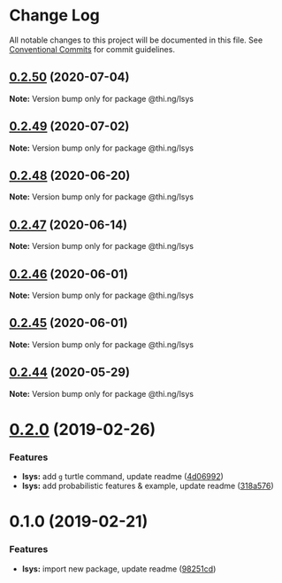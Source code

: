 # Change Log

All notable changes to this project will be documented in this file.
See [Conventional Commits](https://conventionalcommits.org) for commit guidelines.

## [0.2.50](https://github.com/thi-ng/umbrella/compare/@thi.ng/lsys@0.2.49...@thi.ng/lsys@0.2.50) (2020-07-04)

**Note:** Version bump only for package @thi.ng/lsys





## [0.2.49](https://github.com/thi-ng/umbrella/compare/@thi.ng/lsys@0.2.48...@thi.ng/lsys@0.2.49) (2020-07-02)

**Note:** Version bump only for package @thi.ng/lsys





## [0.2.48](https://github.com/thi-ng/umbrella/compare/@thi.ng/lsys@0.2.47...@thi.ng/lsys@0.2.48) (2020-06-20)

**Note:** Version bump only for package @thi.ng/lsys





## [0.2.47](https://github.com/thi-ng/umbrella/compare/@thi.ng/lsys@0.2.46...@thi.ng/lsys@0.2.47) (2020-06-14)

**Note:** Version bump only for package @thi.ng/lsys





## [0.2.46](https://github.com/thi-ng/umbrella/compare/@thi.ng/lsys@0.2.45...@thi.ng/lsys@0.2.46) (2020-06-01)

**Note:** Version bump only for package @thi.ng/lsys





## [0.2.45](https://github.com/thi-ng/umbrella/compare/@thi.ng/lsys@0.2.44...@thi.ng/lsys@0.2.45) (2020-06-01)

**Note:** Version bump only for package @thi.ng/lsys





## [0.2.44](https://github.com/thi-ng/umbrella/compare/@thi.ng/lsys@0.2.43...@thi.ng/lsys@0.2.44) (2020-05-29)

**Note:** Version bump only for package @thi.ng/lsys





# [0.2.0](https://github.com/thi-ng/umbrella/compare/@thi.ng/lsys@0.1.0...@thi.ng/lsys@0.2.0) (2019-02-26)

### Features

* **lsys:** add `g` turtle command, update readme ([4d06992](https://github.com/thi-ng/umbrella/commit/4d06992))
* **lsys:** add probabilistic features & example, update readme ([318a576](https://github.com/thi-ng/umbrella/commit/318a576))

# 0.1.0 (2019-02-21)

### Features

* **lsys:** import new package, update readme ([98251cd](https://github.com/thi-ng/umbrella/commit/98251cd))
